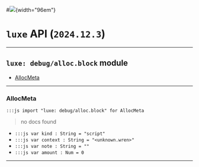 #![](../../../../../../images/luxe-dark.svg){width="96em"}

# `luxe` API (`2024.12.3`)  


---

## `luxe: debug/alloc.block` module

- [AllocMeta](#allocmeta)   

---

### AllocMeta
`:::js import "luxe: debug/alloc.block" for AllocMeta`
> no docs found

- `:::js var kind : String = "script"`
- `:::js var context : String = "<unknown.wren>"`
- `:::js var note : String = ""`
- `:::js var amount : Num = 0`

<hr/>
